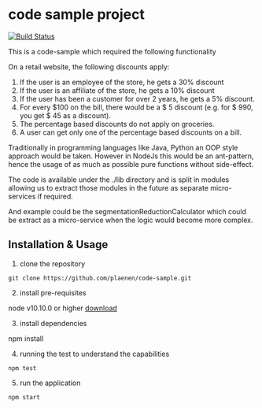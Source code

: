 # code sample project

[![Build Status](https://travis-ci.org/plaenen/code-sample.svg?branch=master)](https://travis-ci.org/plaenen/code-sample)

This is a code-sample which required the following functionality

On a retail website, the following discounts apply:
1. If the user is an employee of the store, he gets a 30% discount
2. If the user is an affiliate of the store, he gets a 10% discount
3. If the user has been a customer for over 2 years, he gets a 5% discount.
4. For every $100 on the bill, there would be a $ 5 discount (e.g. for $ 990, you get $ 45 as a discount).
5. The percentage based discounts do not apply on groceries.
6. A user can get only one of the percentage based discounts on a bill.

Traditionally in programming languages like Java, Python an OOP style approach would be taken.
However in NodeJs this would be an ant-pattern, hence the usage of as much as possible pure functions without side-effect. 

The code is available under the ./lib directory and is split in modules allowing us to extract those modules in the future as separate micro-services if required. 

And example could be the segmentationReductionCalculator which could be extract as a micro-service when the logic would become more complex. 

## Installation & Usage


1. clone the repository 

```
git clone https://github.com/plaenen/code-sample.git
```

2. install pre-requisites

node v10.10.0  or higher [download](https://nodejs.org/en/download/)

3. install dependencies

npm install

4. running the test to understand the capabilities
```
npm test
```

5. run the application 

```
npm start
```
